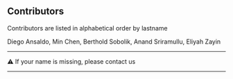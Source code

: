 ## Contributors

Contributors are listed in alphabetical order by lastname

Diego Ansaldo, Min Chen, Berthold Sobolik, Anand Sriramullu,
Eliyah Zayin

---

:warning: If your name is missing, please contact us

---
